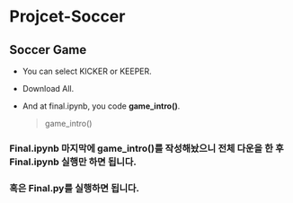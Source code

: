 # Projcet-Soccer

## Soccer Game

* You can select KICKER or KEEPER.

* Download All.

* And at final.ipynb, you code **game_intro()**.

  >game_intro()
  
### Final.ipynb 마지막에 game_intro()를 작성해놨으니 전체 다운을 한 후 Final.ipynb 실행만 하면 됩니다.
### 혹은 Final.py를 실행하면 됩니다. 
